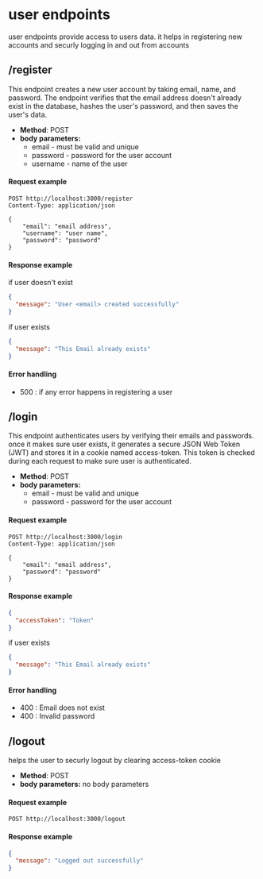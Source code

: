 # user endpoints
user endpoints provide access to users data. it helps in registering new accounts and securly  logging in and out from accounts

##  /register
This endpoint creates a new user account by taking email, name, and password. The endpoint verifies that the email address doesn't already exist in the database, hashes the user's password, and then saves the user's data.
* **Method**: POST
*  **body parameters:** 
    * email - must be valid and unique
    * password - password for the user account
    * username - name of the user
#### **Request example**
``` http
POST http://localhost:3000/register
Content-Type: application/json

{
    "email": "email address",
    "username": "user name",
    "password": "password"
}
```
#### **Response example**
if user doesn't exist
``` json
{
  "message": "User <email> created successfully"
}
```
if user exists
``` json
{
  "message": "This Email already exists"
}
```
#### **Error handling**
* 500 : if any error happens in registering a user


##  /login
This endpoint authenticates users by verifying their emails and passwords. once it makes sure user exists, it generates a secure JSON Web Token (JWT) and stores it in a cookie named access-token. This token is checked during each request to make sure user is authenticated.
* **Method**: POST
*  **body parameters:** 
    * email - must be valid and unique
    * password - password for the user account
#### **Request example**
``` http
POST http://localhost:3000/login
Content-Type: application/json

{
    "email": "email address",
    "password": "password"
}
```
#### **Response example**
``` json
{
  "accessToken": "Token"
}
```
if user exists
``` json
{
  "message": "This Email already exists"
}
```
#### **Error handling**
* 400 : Email does not exist
* 400 : Invalid password


##  /logout
helps the user to securly logout by clearing access-token cookie
* **Method**: POST
*  **body parameters:** no body parameters
    
#### **Request example**
``` http
POST http://localhost:3000/logout
```
#### **Response example**
``` json
{
  "message": "Logged out successfully"
}
```